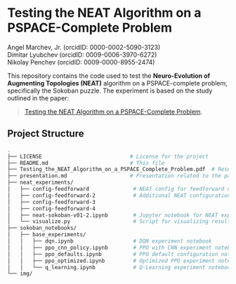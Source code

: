# Testing the NEAT Algorithm on a PSPACE-Complete Problem

Angel Marchev, Jr. (orcidID: 0000-0002-5090-3123)  
Dimitar Lyubchev (orcidID: 0009-0006-3970-6272)  
Nikolay Penchev (orcidID: 0009-0000-8955-2474)  

This repository contains the code used to test the **Neuro-Evolution of Augmenting Topologies (NEAT)** algorithm on a PSPACE-complete problem, specifically the Sokoban puzzle. The experiment is based on the study outlined in the paper:

> [Testing the NEAT Algorithm on a PSPACE-Complete Problem](./Testing_the_NEAT_Algorithm_on_a_PSPACE_Complete_Problem.pdf).

## Project Structure

```bash
.
├── LICENSE                            # License for the project
├── README.md                          # This file
├── Testing_the_NEAT_Algorithm_on_a_PSPACE_Complete_Problem.pdf  # Research paper
├── presentation.md                    # Presentation related to the paper
├── neat_experiments/
│   ├── config-feedforward              # NEAT config for feedforward networks
│   ├── config-feedforward-2            # Additional NEAT configurations
│   ├── config-feedforward-3
│   ├── config-feedforward-4
│   ├── neat-sokoban-v01-2.ipynb        # Jupyter notebook for NEAT experiments on Sokoban
│   └── visualize.py                    # Script for visualizing results
├── sokoban_notebooks/
│   ├── base_experiments/
│   │   ├── dqn.ipynb                   # DQN experiment notebook
│   │   ├── ppo_cnn_policy.ipynb        # PPO with CNN experiment notebook
│   │   ├── ppo_defaults.ipynb          # PPO default configuration notebook
│   │   ├── ppo_optimized.ipynb         # Optimized PPO experiment notebook
│   │   └── q_learning.ipynb            # Q-Learning experiment notebook
└── img/                                
